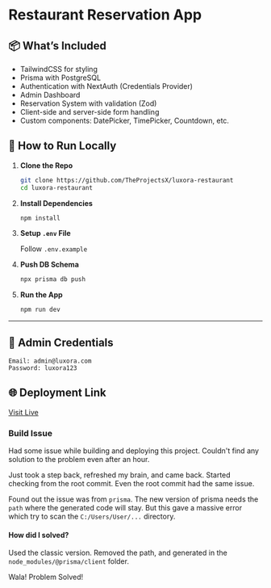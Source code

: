 # Restaurant Reservation App

## 📦 What’s Included

-   TailwindCSS for styling
-   Prisma with PostgreSQL
-   Authentication with NextAuth (Credentials Provider)
-   Admin Dashboard
-   Reservation System with validation (Zod)
-   Client-side and server-side form handling
-   Custom components: DatePicker, TimePicker, Countdown, etc.

## 🚀 How to Run Locally

1. **Clone the Repo**

    ```bash
    git clone https://github.com/TheProjectsX/luxora-restaurant
    cd luxora-restaurant
    ```

2. **Install Dependencies**

    ```bash
    npm install
    ```

3. **Setup `.env` File**

    Follow `.env.example`

4. **Push DB Schema**

    ```bash
    npx prisma db push
    ```

5. **Run the App**

    ```bash
    npm run dev
    ```

---

## 🔐 Admin Credentials

```
Email: admin@luxora.com
Password: luxora123
```

## 🌐 Deployment Link

[Visit Live](https://luxora-x.vercel.app)

### Build Issue

Had some issue while building and deploying this project. Couldn't find any solution to the problem even after an hour.

Just took a step back, refreshed my brain, and came back. Started checking from the root commit. Even the root commit had the same issue.

Found out the issue was from `prisma`. The new version of prisma needs the `path` where the generated code will stay. But this gave a massive error which try to scan the `C:/Users/User/...` directory.

#### How did I solved?

Used the classic version. Removed the path, and generated in the `node_modules/@prisma/client` folder.

Wala! Problem Solved!
